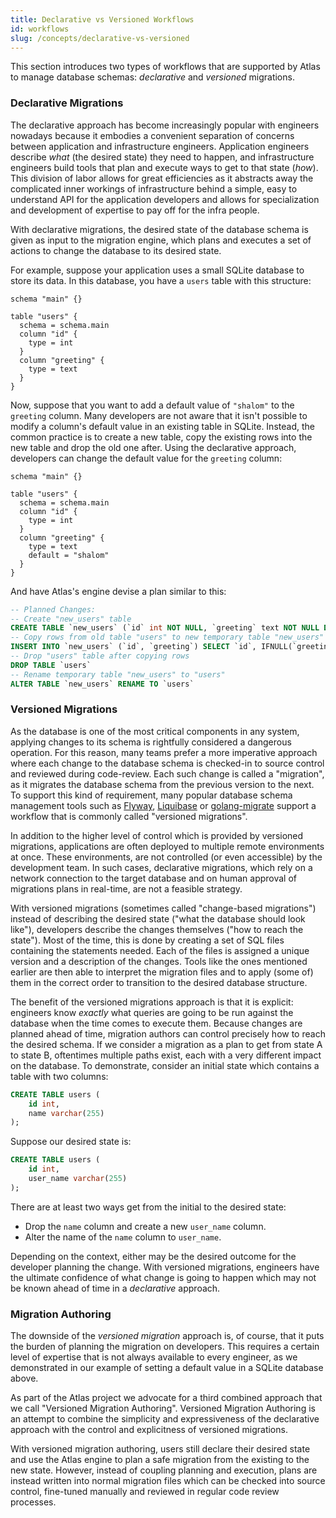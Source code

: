 ```yaml
---
title: Declarative vs Versioned Workflows
id: workflows
slug: /concepts/declarative-vs-versioned
---
```


This section introduces two types of workflows that are supported by Atlas
to manage database schemas: _declarative_ and _versioned_ migrations. 

### Declarative Migrations

The declarative approach has become increasingly popular with engineers nowadays because it embodies
a convenient separation of concerns between application and infrastructure engineers.
Application engineers describe _what_ (the desired state) they need to happen, and
infrastructure engineers build tools that plan and execute ways to get to that state (_how_).
This division of labor allows for great efficiencies as it abstracts away the complicated
inner workings of infrastructure behind a simple, easy to understand API for the application
developers and allows for specialization and development of expertise to pay off for the
infra people.

With declarative migrations, the desired state of the database schema is given 
as input to the migration engine, which plans and executes a set of actions to
change the database to its desired state.

For example, suppose your application uses a small SQLite database to store its data.
In this database, you have a `users` table with this structure:
```hcl
schema "main" {}

table "users" {
  schema = schema.main
  column "id" {
    type = int
  }
  column "greeting" {
    type = text
  }
}
```
Now, suppose that you want to add a default value of `"shalom"` to the `greeting`
column. Many developers are not aware that it isn't possible to modify a column's
default value in an existing table in SQLite. Instead, the common practice is to
create a new table, copy the existing rows into the new table and drop the old one
after. Using the declarative approach, developers can change the default value for
the `greeting` column:

```hcl {10}
schema "main" {}

table "users" {
  schema = schema.main
  column "id" {
    type = int
  }
  column "greeting" {
    type = text
    default = "shalom"
  }
}
```
And have Atlas's engine devise a plan similar to this:
```sql
-- Planned Changes:
-- Create "new_users" table
CREATE TABLE `new_users` (`id` int NOT NULL, `greeting` text NOT NULL DEFAULT 'shalom')
-- Copy rows from old table "users" to new temporary table "new_users"
INSERT INTO `new_users` (`id`, `greeting`) SELECT `id`, IFNULL(`greeting`, 'shalom') AS `greeting` FROM `users`
-- Drop "users" table after copying rows
DROP TABLE `users`
-- Rename temporary table "new_users" to "users"
ALTER TABLE `new_users` RENAME TO `users`
```

### Versioned Migrations

As the database is one of the most critical components in any system, applying changes
to its schema is rightfully considered a dangerous operation. For this reason, many teams
prefer a more imperative approach where each change to the database schema is checked-in 
to source control and reviewed during code-review.  Each such change
is called a "migration", as it migrates the database schema from the previous version to 
the next. To support this kind of requirement, many popular database schema management
tools such as [Flyway](https://flywaydb.org/), [Liquibase](https://liquibase.org/) or 
[golang-migrate](https://github.com/golang-migrate/migrate) support a workflow that
is commonly called "versioned migrations".

In addition to the higher level of control which is provided by versioned migrations,
applications are often deployed to multiple remote environments at once. These environments,
are not controlled (or even accessible) by the development team. In such cases, declarative migrations, 
which rely on a network connection to the target database and on human
approval of migrations plans in real-time, are not a feasible strategy.

With versioned migrations (sometimes called "change-based migrations") instead of describing 
the desired state ("what the database should look like"), developers describe the changes themselves 
("how to reach the state"). Most of the time, this is done by creating a set of SQL files 
containing the statements needed. Each of the files is assigned a unique version and a
description of the changes. Tools like the ones mentioned earlier are then able to 
interpret the migration files and to apply (some of) them in the correct order to 
transition to the desired database structure.

The benefit of the versioned migrations approach is that it is explicit: engineers
know _exactly_ what queries are going to be run against the database when the time
comes to execute them.  Because changes are planned ahead of time, migration authors
can control precisely how to reach the desired schema.  If we consider a migration as 
a plan to get from state A to state B, oftentimes multiple paths exist, each with a
very different impact on the database. To demonstrate, consider an initial state which
contains a table with two columns:
```sql
CREATE TABLE users (
    id int,
    name varchar(255)
);
```
Suppose our desired state is:
```sql
CREATE TABLE users (
    id int,
    user_name varchar(255)
);
```
There are at least two ways get from the initial to the desired state:
* Drop the `name` column and create a new `user_name` column.
* Alter the name of the `name` column to `user_name`.

Depending on the context, either may be the desired outcome for the developer
planning the change. With versioned migrations, engineers have the ultimate confidence
of what change is going to happen which may not be known ahead of time in a _declarative_
approach.

### Migration Authoring

The downside of the _versioned migration_ approach is, of course, that it puts the 
burden of planning the migration on developers. This requires a certain level 
of expertise that is not always available to every engineer, as we demonstrated
in our example of setting a default value in a SQLite database above.

As part of the Atlas project we advocate for a third combined approach that we call 
"Versioned Migration Authoring". Versioned Migration Authoring is an attempt to combine
the simplicity and expressiveness of the declarative approach with the control and 
explicitness of versioned migrations. 

With versioned migration authoring, users still declare their desired state and use
the Atlas engine to plan a safe migration from the existing to the new state. 
However, instead of coupling planning and execution, plans are instead written 
into normal migration files which can be checked into source control, fine-tuned manually and 
reviewed in regular code review processes.

